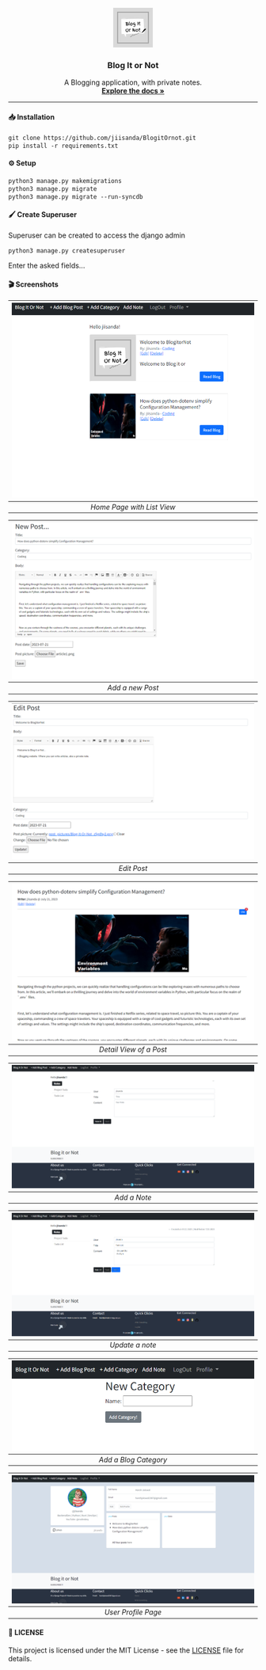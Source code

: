
<br />
<div align="center">
  <a href="https://github.com/jiisanda/blogitornot">
    <img src="screenshots/Blog-It-Or-Not.png" alt="Logo" width="80" height="80">
  </a>

  <h3 align="center">Blog It or Not</h3>

  <p align="center">
    A Blogging application, with private notes.
    <br />
    <a href="https://github.com/jiisanda/blogitornot"><strong>Explore the docs »</strong></a>
  </p>
</div>

---

#### 📥 Installation

```
git clone https://github.com/jiisanda/BlogitOrnot.git
pip install -r requirements.txt
```

#### ⚙️ Setup
```
python3 manage.py makemigrations
python3 manage.py migrate
python3 manage.py migrate --run-syncdb
```

#### 🖌️ Create Superuser
Superuser can be created to access the django admin
```
python3 manage.py createsuperuser
```
Enter the asked fields...

#### 🎬 Screenshots

| ![HomePage](screenshots/list_of_blogs.png) | 
|:--:| 
| *Home Page with List View* |

| ![AddPost](screenshots/new_post.png) | 
|:--:| 
| *Add a new Post* |

| ![EditPost](screenshots/edit_post.png) |
|:--:|
| *Edit Post* |

| ![DetailView](screenshots/detail_view.png) |
|:--:|
| *Detail View of a Post* |

| ![Add Note](screenshots/add_note.png) |
|:--:|
| *Add a Note* |

| ![Update a Note](screenshots/update_note.png) |
|:--:|
| *Update a note* |

| ![Add Category](screenshots/new_category.png) |
|:--:|
| *Add a Blog Category* |

| ![UserProfile](screenshots/profile_page.png) |
|:--:|
| *User Profile Page* |

#### 📜 LICENSE
This project is licensed under the MIT License - see the [LICENSE](LICENSE) file for details.

